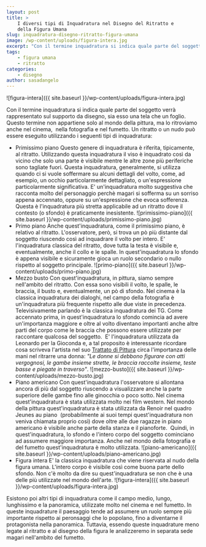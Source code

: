 ```yaml
---
layout: post
title: >
    I diversi tipi di Inquadratura nel Disegno del Ritratto e
    della Figura Umana
slug: inquadratura-disegno-ritratto-figura-umana
image: /wp-content/uploads/figura-intera.jpg
excerpt: "Con il termine inquadratura si indica quale parte del soggetto verrà rappresentato sul supporto da disegno, sia esso una tela che un foglio. Questo"
tags:
    - figura umana
    - ritratto
categories:
    - disegno
author: sasadangelo
---
```


![figura-intera]({{ site.baseurl }}/wp-content/uploads/figura-intera.jpg)

Con il termine inquadratura si indica quale parte del soggetto verrà rappresentato sul supporto da disegno, sia esso una tela che un foglio. Questo termine non appartiene solo al mondo della pittura, ma lo ritroviamo anche nel cinema,  nella fotografia e nel fumetto. Un ritratto o un nudo può essere eseguito utilizzando i seguenti tipi di inquadratura:

- Primissimo piano Questo genere di inquadratura è riferita, tipicamente, al ritratto. Utilizzando questa inquadratura il viso è inquadrato così da vicino che solo una parte è visibile mentre le altre zone più periferiche sono tagliate fuori. Questa inquadratura, generalmente, si utilizza quando ci si vuole soffermare su alcuni dettagli del volto, come, ad esempio, un occhio particolarmente dettagliato, o un'espressione particolarmente significativa. E' un'inquadratura molto suggestiva che racconta molto del personaggio perchè magari si sofferma su un sorriso appena accennato, oppure su un'espressione che evoca sofferenza. Questa è l'inquadratura più stretta applicabile ad un ritratto dove il contesto (o sfondo) è praticamente inesistente. ![primissimo-piano]({{ site.baseurl }}/wp-content/uploads/primissimo-piano.jpg)
- Primo piano Anche quest'inquadratura, come il primissimo piano, è relativo al ritratto. L'osservatore, però, si trova un pò più distante dal soggetto riuscendo così ad inquadrare il volto per intero. E' l'inquadratura classica del ritratto, dove tutta la testa è visibile e, eventualmente, anche il collo e le spalle. In quest'inquadratura lo sfondo è appena visibile e sicuramente gioca un ruolo secondario o nullo rispetto al soggetto principale. ![primo-piano]({{ site.baseurl }}/wp-content/uploads/primo-piano.jpg)
- Mezzo busto Con quest'inquadratura, in pittura, siamo sempre nell'ambito del ritratto. Con essa sono visibili il volto, le spalle, le braccia, il busto e, eventualmente, un pò di sfondo. Nel cinema è la classica inquadratura dei dialoghi, nel campo della fotografia è un'inquadratura più frequente rispetto alle due viste in precedenza. Televisivamente parlando è la classica inquadratura dei TG. Come accennato prima, in quest'inquadratura lo sfondo comincia ad avere un'importanza maggiore e oltre al volto diventano importanti anche altre parti del corpo come le braccia che possono essere utilizzate per raccontare qualcosa del soggetto.  E' l'inquadratura utilizzata da Leonardo per la Gioconda e, a tal proposito è interessante ricordare cosa scriveva l'artista nel suo [Trattato di Pittura](http://www.franuvolo.it/sito/doc/Leonardo-in/126.pdf) circa l'importanza delle mani nel ritrarre una donna: _"Le donne si debbono figurare con atti vergognosi, le gambe insieme strette, le braccia raccolte insieme, teste basse e piegate in traverso"_. ![mezzo-busto]({{ site.baseurl }}/wp-content/uploads/mezzo-busto.jpg)
- Piano americano Con quest'inquadratura l'osservatore si allontana ancora di più dal soggetto riuscendo a visualizzare anche la parte superiore delle gambe fino alle ginocchia o poco sotto. Nel cinema quest'inquadratura è stata utilizzata molto nei film western. Nel mondo della pittura quest'inquadratura è stata utilizzata da Renoir nel quadro Jeunes au piano  (probabilmente ai suoi tempi quest'inquadratura non veniva chiamata proprio così) dove oltre alle due ragazze in piano americano è visibile anche parte della stanza e il pianoforte.  Quindi, in quest'inquadratura, lo sfondo e l'intero corpo del soggetto cominciano ad assumere maggiore importanza. Anche nel mondo della fotografia e del fumetto quest'inquadratura è molto utilizzata. ![piano-americano]({{ site.baseurl }}/wp-content/uploads/piano-americano.jpg)
- Figura intera E' la classica inquadratura che viene riservata al nudo della figura umana. L'intero corpo è visibile così come buona parte dello sfondo. Non c'è molto da dire su quest'inquadratura se non che è una delle più utilizzate nel mondo dell'arte. ![figura-intera]({{ site.baseurl }}/wp-content/uploads/figura-intera.jpg)

Esistono poi altri tipi di inquadratura come il campo medio, lungo, lunghissimo e la panoramica, utilizzate molto nel cinema e nel fumetto. In queste inquadrature il paesaggio tende ad assumere un ruolo sempre più importante rispetto ai peronsaggi che lo popolano, fino a diventarne il protagonista nella panoramica. Tuttavia, essendo queste inquadrature meno legate al ritratto e al disegno della figura le analizzeremo in separata sede magari nell'ambito del fumetto.
